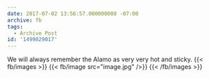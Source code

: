 ```yaml
---
date: 2017-07-02 13:56:57.000000000 -07:00
archive: fb
tags: 
  - Archive Post
id: '1499029017'
---
```


We will always remember the Alamo as very very hot and sticky.
{{< fb/images >}}
{{< fb/image src="image.jpg" />}}
{{< /fb/images >}}
